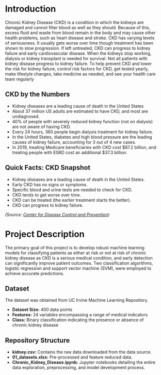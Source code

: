 # Introduction

Chronic Kidney Disease (CKD) is a condition in which the kidneys are damaged and cannot filter blood as well as they should. Because of this, excess fluid and waste from blood remain in the body and may cause other health problems, such as heart disease and stroke. CKD has varying levels of seriousness. It usually gets worse over time though treatment has been shown to slow progression. If left untreated, CKD can progress to kidney failure and early cardiovascular disease. When the kidneys stop working, dialysis or kidney transplant is needed for survival. Not all patients with kidney disease progress to kidney failure. To help prevent CKD and lower the risk for kidney failure, control risk factors for CKD, get tested yearly, make lifestyle changes, take medicine as needed, and see your health care team regularly

## CKD by the Numbers

- Kidney diseases are a leading cause of death in the United States
- About 37 million US adults are estimated to have CKD, and most are undiagnosed.
- 40% of people with severely reduced kidney function (not on dialysis) are not aware of having CKD.
- Every 24 hours, 360 people begin dialysis treatment for kidney failure.
- In the United States, diabetes and high blood pressure are the leading causes of kidney failure, accounting for 3 out of 4 new cases.
- In 2019, treating Medicare beneficiaries with CKD cost $87.2 billion, and treating people with ESRD cost an additional $37.3 billion.

## Quick Facts: CKD Snapshot

- Kidney diseases are a leading cause of death in the United States.
- Early CKD has no signs or symptoms.
- Specific blood and urine tests are needed to check for CKD.
- CKD tends to get worse over time.
- CKD can be treated (the earlier treatment starts the better).
- CKD can progress to kidney failure.

_(Source: [Center for Disease Control and Prevention](https://www.cdc.gov/kidneydisease/basics.html))_

# Project Description

The primary goal of this project is to develop robust machine learning models for classifying patients as either at risk or not at risk of chronic kidney disease as CKD is a serious medical condition, and early detection can significantly improve patient outcomes. Two classification algorithms, logistic regression and support vector machine (SVM), were employed to achieve accurate predictions. 

## Dataset

The dataset was obtained from UC Irvine Machine Learning Repository.

- **Dataset Size:** 400 data points
- **Features:** 24 variables encompassing a range of medical indicators
- **Class:** Binary classification indicating the presence or absence of chronic kidney disease

## Repository Structure

- **kidney.csv:** Contains the raw data downloaded from the data source.
- **01_datasets.xlsx:** Pre-processed and feature reduced data.
- **Chronic_Kidney_Disease.ipynb:** Jupyter notebooks detailing the entire data exploration, preprocessing, and model development process.
